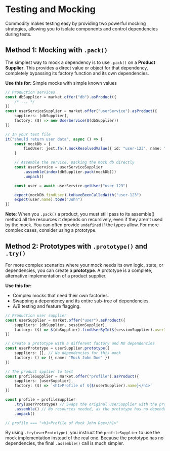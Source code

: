 # Testing and Mocking

Commodity makes testing easy by providing two powerful mocking strategies, allowing you to isolate components and control dependencies during tests.

## Method 1: Mocking with `.pack()`

The simplest way to mock a dependency is to use `.pack()` on a **Product Supplier**. This provides a direct value or object for that dependency, completely bypassing its factory function and its own dependencies.

**Use this for:** Simple mocks with simple known values

```typescript
// Production services
const dbSupplier = market.offer("db").asProduct({
    /* ... */
})
const userServiceSupplier = market.offer("userService").asProduct({
    suppliers: [dbSupplier],
    factory: ($) => new UserService($(dbSupplier))
})

// In your test file
it("should return user data", async () => {
    const mockDb = {
        findUser: jest.fn().mockResolvedValue({ id: "user-123", name: "John" })
    }

    // Assemble the service, packing the mock db directly
    const userService = userServiceSupplier
        .assemble(index(dbSupplier.pack(mockDb)))
        .unpack()

    const user = await userService.getUser("user-123")

    expect(mockDb.findUser).toHaveBeenCalledWith("user-123")
    expect(user.name).toBe("John")
})
```

**Note**: When you `.pack()` a product, you must still pass to its assemble() method all the resources it depends on recursively, even if they aren't used by the mock. You can often provide `undefined` if the types allow. For more complex cases, consider using a prototype.

## Method 2: Prototypes with `.prototype()` and `.try()`

For more complex scenarios where your mock needs its own logic, state, or dependencies, you can create a **prototype**. A prototype is a complete, alternative implementation of a product supplier.

**Use this for:**

-   Complex mocks that need their own factories.
-   Swapping a dependency and its entire sub-tree of dependencies.
-   A/B testing and feature flagging.

```typescript
// Production user supplier
const userSupplier = market.offer("user").asProduct({
    suppliers: [dbSupplier, sessionSupplier],
    factory: ($) => $(dbSupplier).findUserById($(sessionSupplier).userId)
})

// Create a prototype with a different factory and NO dependencies
const userPrototype = userSupplier.prototype({
    suppliers: [], // No dependencies for this mock
    factory: () => ({ name: "Mock John Doe" })
})

// The product spplier to test
const profileSupplier = market.offer("profile").asProduct({
    suppliers: [userSupplier],
    factory: ($) => `<h1>Profile of ${$(userSupplier).name}</h1>`
})

const profile = profileSupplier
    .try(userPrototype) // Swaps the original userSupplier with the prototype
    .assemble() // No resources needed, as the prototype has no dependencies
    .unpack()

// profile === "<h1>Profile of Mock John Doe</h1>"
```

By using `.try(userPrototype)`, you instruct the `profileSupplier` to use the mock implementation instead of the real one. Because the prototype has no dependencies, the final `.assemble()` call is much simpler.
